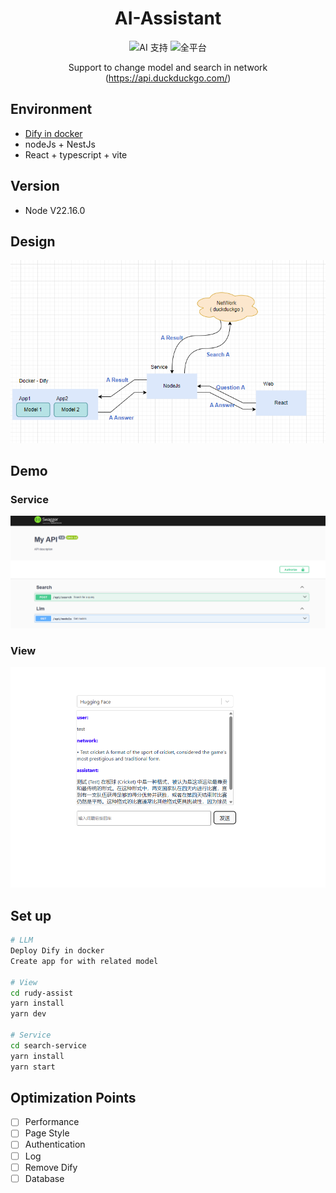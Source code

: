 <div align="center">

# AI-Assistant
![AI 支持](https://img.shields.io/badge/AI-支持多模型-blue?style=flat&logo=openai&logoColor=white) ![全平台](https://img.shields.io/badge/平台-Windows%20%7C%20macOS%20%7C%20Linux-purple?style=flat&logo=electron&logoColor=white)

Support to change model and search in network (https://api.duckduckgo.com/)
</div>

## Environment
- [Dify in docker]()
- nodeJs + NestJs
- React + typescript + vite

## Version
- Node V22.16.0

## Design
![alt text](./resource/design.png)

## Demo
### Service
![alt text](./resource/swagger.png)
### View
![alt text](./resource/demo.png)


## Set up
```bash
# LLM
Deploy Dify in docker
Create app for with related model

# View
cd rudy-assist
yarn install
yarn dev

# Service
cd search-service
yarn install
yarn start
```

## Optimization Points
- [ ] Performance
- [ ] Page Style
- [ ] Authentication
- [ ] Log
- [ ] Remove Dify
- [ ] Database